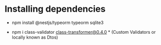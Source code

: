 # Installing dependencies

- npm install @nestjs/typeorm typeorm sqlite3

- npm i class-validator class-transformer@0.4.0  * (Custom Validators or locally known as Dtos)